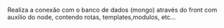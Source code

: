 Realiza a conexão com o banco de dados (mongo) através do front com auxilio do node, contendo rotas, templates,modulos, etc...
